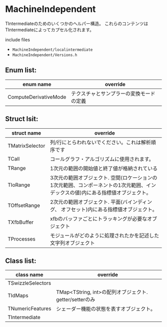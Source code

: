 # MachineIndependent

TIntermediateのためのいくつかのヘルパー構造。
これらのコンテンツはTIntermediateによってカプセル化されます。

include files
- `MachineIndependent/localintermediate`
- `MachineIndependent/Versions.h`

## Enum list:

| enum name | override |
| --- | --- |
| ComputeDerivativeMode | テクスチャとサンプラーの変換モードの定義 |

## Struct lsit:

| struct name | override |
| --- | --- |
| TMatrixSelector | 列/行にとらわれないでください。これは解析順序です |
| TCall | コールグラフ・アルゴリズムに使用されます。 |
| TRange | 1次元の範囲の開始値と終了値が格納されている |
| TIoRange | 3次元の範囲オブジェクト. 空間(ロケーションの1次元範囲、コンポーネントの1次元範囲、インデックスの値)内にある指標値オブジェクト。 |
| TOffsetRange | 2次元の範囲オブジェクト. 平面(バインディング、 オフセット)内にある指標値オブジェクト。 |
| TXfbBuffer | xfbのバッファごとにトラッキングが必要なオブジェクト |
| TProcesses | モジュールがどのように処理されたかを記述した文字列オブジェクト|

## Class list:

| class name | override |
| --- | --- |
| TSwizzleSelectors<typename selectorType> | |
| TIdMaps | TMap<TString, int>の配列オブジェクト. getter/setterのみ |
| TNumericFeatures | シェーダー機能の状態を表すオブジェクト。|
| TIntermediate | |